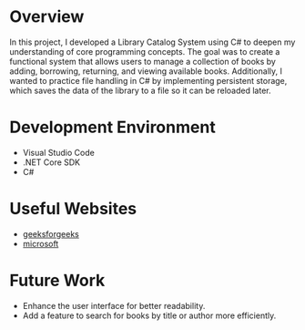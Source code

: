 # Overview

In this project, I developed a Library Catalog System using C# to deepen my understanding of core programming concepts. The goal was to create a functional system that allows users to manage a collection of books by adding, borrowing, returning, and viewing available books. Additionally, I wanted to practice file handling in C# by implementing persistent storage, which saves the data of the library to a file so it can be reloaded later.

# Development Environment

- Visual Studio Code
- .NET Core SDK
- C#

# Useful Websites

- [geeksforgeeks](https://www.geeksforgeeks.org/basics-of-file-handling-in-c-sharp/)
- [microsoft](https://learn.microsoft.com/es-es/dotnet/csharp/)

# Future Work

- Enhance the user interface for better readability.
- Add a feature to search for books by title or author more efficiently.